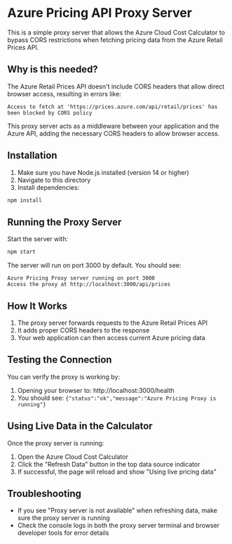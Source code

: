 # Azure Pricing API Proxy Server

This is a simple proxy server that allows the Azure Cloud Cost Calculator to bypass CORS restrictions when fetching pricing data from the Azure Retail Prices API.

## Why is this needed?

The Azure Retail Prices API doesn't include CORS headers that allow direct browser access, resulting in errors like:

```
Access to fetch at 'https://prices.azure.com/api/retail/prices' has been blocked by CORS policy
```

This proxy server acts as a middleware between your application and the Azure API, adding the necessary CORS headers to allow browser access.

## Installation

1. Make sure you have Node.js installed (version 14 or higher)
2. Navigate to this directory
3. Install dependencies:

```bash
npm install
```

## Running the Proxy Server

Start the server with:

```bash
npm start
```

The server will run on port 3000 by default. You should see:

```
Azure Pricing Proxy server running on port 3000
Access the proxy at http://localhost:3000/api/prices
```

## How It Works

1. The proxy server forwards requests to the Azure Retail Prices API
2. It adds proper CORS headers to the response
3. Your web application can then access current Azure pricing data

## Testing the Connection

You can verify the proxy is working by:

1. Opening your browser to: http://localhost:3000/health
2. You should see: `{"status":"ok","message":"Azure Pricing Proxy is running"}`

## Using Live Data in the Calculator

Once the proxy server is running:

1. Open the Azure Cloud Cost Calculator
2. Click the "Refresh Data" button in the top data source indicator
3. If successful, the page will reload and show "Using live pricing data"

## Troubleshooting

- If you see "Proxy server is not available" when refreshing data, make sure the proxy server is running
- Check the console logs in both the proxy server terminal and browser developer tools for error details